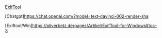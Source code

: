 [ExifTool](https://exiftool.org/)

[Chatgpt]https://chat.openai.com/?model=text-davinci-002-render-sha

[Exiftool/Win]https://oliverbetz.de/pages/Artikel/ExifTool-for-Windows#toc-3



